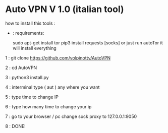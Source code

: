 # Auto VPN V 1.0 (italian tool)

how to install this tools :

* : requirements:

  sudo apt-get install tor
  pip3 install requests [socks]
  or just run autoTor it will install everything

1 : git clone https://github.com/volpinottv/AutoVPN

2 : cd AutoVPN

3 : python3 install.py

4 : interminal type ( aut ) any where you want
  
5 : type time to change IP

6 : type how many time to change your ip

7 : go to your browser / pc  change sock proxy to 127.0.0.1:9050

8 : DONE!

